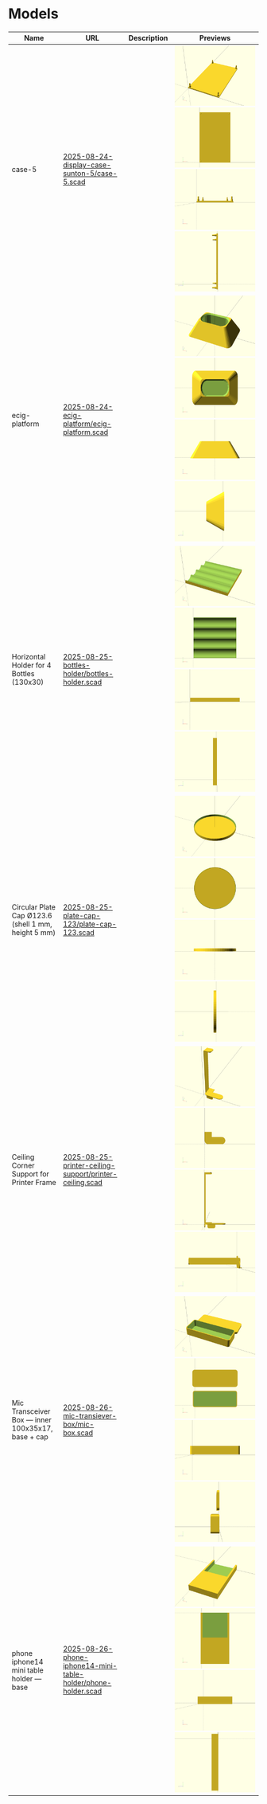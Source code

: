 # Models

| Name | URL | Description | Previews |
| ---- | --- | ----------- | -------- |
| case-5 | [2025-08-24-display-case-sunton-5/case-5.scad](2025-08-24-display-case-sunton-5/case-5.scad) |  | ![iso-p](2025-08-24-display-case-sunton-5/case-5.preview.iso-p.png) ![xy-o](2025-08-24-display-case-sunton-5/case-5.preview.xy-o.png) ![xz-p](2025-08-24-display-case-sunton-5/case-5.preview.xz-p.png) ![yz-p](2025-08-24-display-case-sunton-5/case-5.preview.yz-p.png) |
| ecig-platform | [2025-08-24-ecig-platform/ecig-platform.scad](2025-08-24-ecig-platform/ecig-platform.scad) |  | ![iso-p](2025-08-24-ecig-platform/ecig-platform.preview.iso-p.png) ![xy-o](2025-08-24-ecig-platform/ecig-platform.preview.xy-o.png) ![xz-p](2025-08-24-ecig-platform/ecig-platform.preview.xz-p.png) ![yz-p](2025-08-24-ecig-platform/ecig-platform.preview.yz-p.png) |
| Horizontal Holder for 4 Bottles (130x30) | [2025-08-25-bottles-holder/bottles-holder.scad](2025-08-25-bottles-holder/bottles-holder.scad) |  | ![iso-p](2025-08-25-bottles-holder/bottles-holder.preview.iso-p.png) ![xy-o](2025-08-25-bottles-holder/bottles-holder.preview.xy-o.png) ![xz-p](2025-08-25-bottles-holder/bottles-holder.preview.xz-p.png) ![yz-p](2025-08-25-bottles-holder/bottles-holder.preview.yz-p.png) |
| Circular Plate Cap Ø123.6 (shell 1 mm, height 5 mm) | [2025-08-25-plate-cap-123/plate-cap-123.scad](2025-08-25-plate-cap-123/plate-cap-123.scad) |  | ![iso-p](2025-08-25-plate-cap-123/plate-cap-123.preview.iso-p.png) ![xy-o](2025-08-25-plate-cap-123/plate-cap-123.preview.xy-o.png) ![xz-p](2025-08-25-plate-cap-123/plate-cap-123.preview.xz-p.png) ![yz-p](2025-08-25-plate-cap-123/plate-cap-123.preview.yz-p.png) |
| Ceiling Corner Support for Printer Frame | [2025-08-25-printer-ceiling-support/printer-ceiling.scad](2025-08-25-printer-ceiling-support/printer-ceiling.scad) |  | ![iso-p](2025-08-25-printer-ceiling-support/printer-ceiling.preview.iso-p.png) ![xy-o](2025-08-25-printer-ceiling-support/printer-ceiling.preview.xy-o.png) ![xz-p](2025-08-25-printer-ceiling-support/printer-ceiling.preview.xz-p.png) ![yz-p](2025-08-25-printer-ceiling-support/printer-ceiling.preview.yz-p.png) |
| Mic Transceiver Box — inner 100x35x17, base + cap | [2025-08-26-mic-transiever-box/mic-box.scad](2025-08-26-mic-transiever-box/mic-box.scad) |  | ![iso-p](2025-08-26-mic-transiever-box/mic-box.preview.iso-p.png) ![xy-o](2025-08-26-mic-transiever-box/mic-box.preview.xy-o.png) ![xz-p](2025-08-26-mic-transiever-box/mic-box.preview.xz-p.png) ![yz-p](2025-08-26-mic-transiever-box/mic-box.preview.yz-p.png) |
| phone iphone14 mini table holder — base | [2025-08-26-phone-iphone14-mini-table-holder/phone-holder.scad](2025-08-26-phone-iphone14-mini-table-holder/phone-holder.scad) |  | ![iso-p](2025-08-26-phone-iphone14-mini-table-holder/phone-holder.preview.iso-p.png) ![xy-o](2025-08-26-phone-iphone14-mini-table-holder/phone-holder.preview.xy-o.png) ![xz-p](2025-08-26-phone-iphone14-mini-table-holder/phone-holder.preview.xz-p.png) ![yz-p](2025-08-26-phone-iphone14-mini-table-holder/phone-holder.preview.yz-p.png) |
